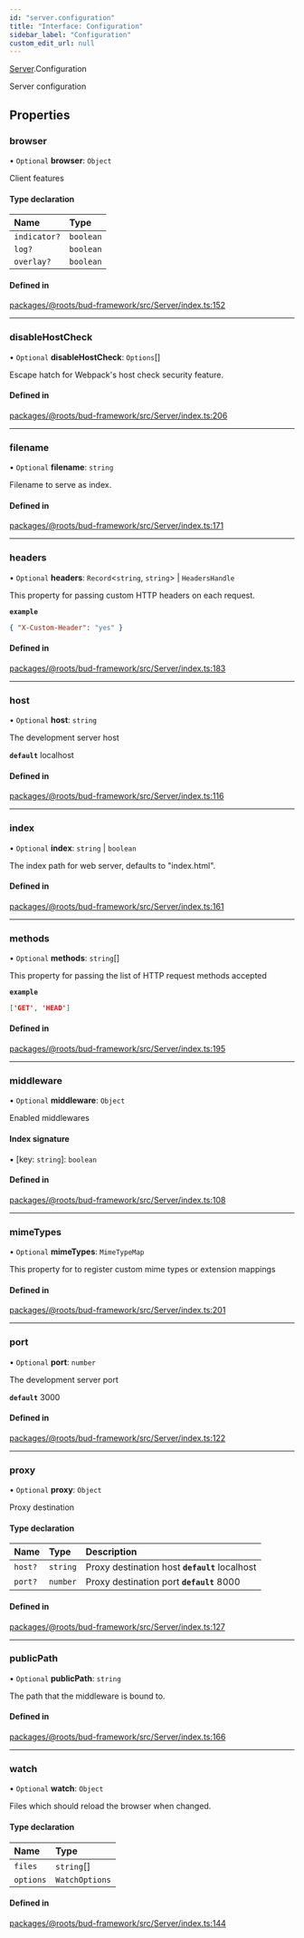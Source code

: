 ```yaml
---
id: "server.configuration"
title: "Interface: Configuration"
sidebar_label: "Configuration"
custom_edit_url: null
---
```


[Server](../modules/server.md).Configuration

Server configuration

## Properties

### browser

• `Optional` **browser**: `Object`

Client features

#### Type declaration

| Name | Type |
| :------ | :------ |
| `indicator?` | `boolean` |
| `log?` | `boolean` |
| `overlay?` | `boolean` |

#### Defined in

[packages/@roots/bud-framework/src/Server/index.ts:152](https://github.com/roots/bud/blob/af5606c4/packages/@roots/bud-framework/src/Server/index.ts#L152)

___

### disableHostCheck

• `Optional` **disableHostCheck**: `Options`[]

Escape hatch for Webpack's host check security feature.

#### Defined in

[packages/@roots/bud-framework/src/Server/index.ts:206](https://github.com/roots/bud/blob/af5606c4/packages/@roots/bud-framework/src/Server/index.ts#L206)

___

### filename

• `Optional` **filename**: `string`

Filename to serve as index.

#### Defined in

[packages/@roots/bud-framework/src/Server/index.ts:171](https://github.com/roots/bud/blob/af5606c4/packages/@roots/bud-framework/src/Server/index.ts#L171)

___

### headers

• `Optional` **headers**: `Record`<`string`, `string`\> \| `HeadersHandle`

This property for  passing  custom
HTTP headers on each request.

**`example`**

```json
{ "X-Custom-Header": "yes" }
```

#### Defined in

[packages/@roots/bud-framework/src/Server/index.ts:183](https://github.com/roots/bud/blob/af5606c4/packages/@roots/bud-framework/src/Server/index.ts#L183)

___

### host

• `Optional` **host**: `string`

The development server host

**`default`** localhost

#### Defined in

[packages/@roots/bud-framework/src/Server/index.ts:116](https://github.com/roots/bud/blob/af5606c4/packages/@roots/bud-framework/src/Server/index.ts#L116)

___

### index

• `Optional` **index**: `string` \| `boolean`

The index path for web server, defaults to "index.html".

#### Defined in

[packages/@roots/bud-framework/src/Server/index.ts:161](https://github.com/roots/bud/blob/af5606c4/packages/@roots/bud-framework/src/Server/index.ts#L161)

___

### methods

• `Optional` **methods**: `string`[]

This property for  passing  the
list of HTTP request methods accepted

**`example`**

```json
['GET', 'HEAD']
```

#### Defined in

[packages/@roots/bud-framework/src/Server/index.ts:195](https://github.com/roots/bud/blob/af5606c4/packages/@roots/bud-framework/src/Server/index.ts#L195)

___

### middleware

• `Optional` **middleware**: `Object`

Enabled middlewares

#### Index signature

▪ [key: `string`]: `boolean`

#### Defined in

[packages/@roots/bud-framework/src/Server/index.ts:108](https://github.com/roots/bud/blob/af5606c4/packages/@roots/bud-framework/src/Server/index.ts#L108)

___

### mimeTypes

• `Optional` **mimeTypes**: `MimeTypeMap`

This property for  to register custom
mime types or extension mappings

#### Defined in

[packages/@roots/bud-framework/src/Server/index.ts:201](https://github.com/roots/bud/blob/af5606c4/packages/@roots/bud-framework/src/Server/index.ts#L201)

___

### port

• `Optional` **port**: `number`

The development server port

**`default`** 3000

#### Defined in

[packages/@roots/bud-framework/src/Server/index.ts:122](https://github.com/roots/bud/blob/af5606c4/packages/@roots/bud-framework/src/Server/index.ts#L122)

___

### proxy

• `Optional` **proxy**: `Object`

Proxy destination

#### Type declaration

| Name | Type | Description |
| :------ | :------ | :------ |
| `host?` | `string` | Proxy destination host  **`default`** localhost |
| `port?` | `number` | Proxy destination port  **`default`** 8000 |

#### Defined in

[packages/@roots/bud-framework/src/Server/index.ts:127](https://github.com/roots/bud/blob/af5606c4/packages/@roots/bud-framework/src/Server/index.ts#L127)

___

### publicPath

• `Optional` **publicPath**: `string`

The path that the middleware is bound to.

#### Defined in

[packages/@roots/bud-framework/src/Server/index.ts:166](https://github.com/roots/bud/blob/af5606c4/packages/@roots/bud-framework/src/Server/index.ts#L166)

___

### watch

• `Optional` **watch**: `Object`

Files which should reload the browser when changed.

#### Type declaration

| Name | Type |
| :------ | :------ |
| `files` | `string`[] |
| `options` | `WatchOptions` |

#### Defined in

[packages/@roots/bud-framework/src/Server/index.ts:144](https://github.com/roots/bud/blob/af5606c4/packages/@roots/bud-framework/src/Server/index.ts#L144)
